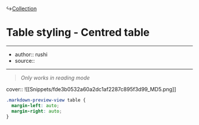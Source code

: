 ↪[Collection](Collection.md)

# Table styling - Centred table

---

- author:: rushi
- source::

---

> _Only works in reading mode_

cover:: ![[Snippets/fde3b0532a60a2dc1af2287c895f3d99_MD5.png]]

```css
.markdown-preview-view table {
  margin-left: auto;
  margin-right: auto;
}
```
